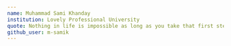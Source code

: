 ```yaml
---
name: Muhammad Sami Khanday
institution: Lovely Professional University
quote: Nothing in life is impossible as long as you take that first step.
github_user: m-samik
---
```


